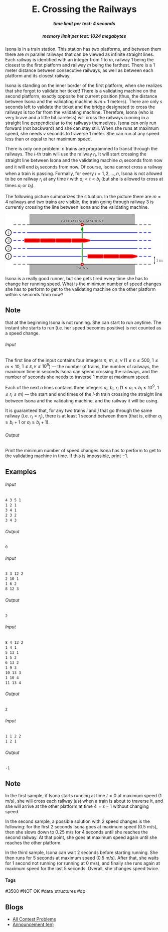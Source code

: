 <h1 style='text-align: center;'> E. Crossing the Railways</h1>

<h5 style='text-align: center;'>time limit per test: 4 seconds</h5>
<h5 style='text-align: center;'>memory limit per test: 1024 megabytes</h5>

Isona is in a train station. This station has two platforms, and between them there are $m$ parallel railways that can be viewed as infinite straight lines. Each railway is identified with an integer from $1$ to $m$, railway $1$ being the closest to the first platform and railway $m$ being the farthest. There is a $1$ meter distance between consecutive railways, as well as between each platform and its closest railway.

Isona is standing on the inner border of the first platform, when she realizes that she forgot to validate her ticket! There is a validating machine on the second platform, exactly opposite her current position (thus, the distance between Isona and the validating machine is $m + 1$ meters). There are only $s$ seconds left to validate the ticket and the bridge designated to cross the railways is too far from the validating machine. Therefore, Isona (who is very brave and a little bit careless) will cross the railways running in a straight line perpendicular to the railways themselves. Isona can only run forward (not backward) and she can stay still. When she runs at maximum speed, she needs $v$ seconds to traverse $1$ meter. She can run at any speed less than or equal to her maximum speed.

There is only one problem: $n$ trains are programmed to transit through the railways. The $i$-th train will use the railway $r_i$. It will start crossing the straight line between Isona and the validating machine $a_i$ seconds from now and it will end $b_i$ seconds from now. Of course, Isona cannot cross a railway when a train is passing. Formally, for every $i = 1, \, 2, \, \dots, \, n$, Isona is not allowed to be on railway $r_i$ at any time $t$ with $a_i < t < b_i$ (but she is allowed to cross at times $a_i$ or $b_i$).

The following picture summarizes the situation. In the picture there are $m = 4$ railways and two trains are visible; the train going through railway $3$ is currently crossing the line between Isona and the validating machine.

 ![](images/5cf234e08553df4f7a0457e319a4981b9decb883.png) Isona is a really good runner, but she gets tired every time she has to change her running speed. What is the minimum number of speed changes she has to perform to get to the validating machine on the other platform within $s$ seconds from now? 
## Note

 that at the beginning Isona is not running. She can start to run anytime. The instant she starts to run (i.e. her speed becomes positive) is not counted as a speed change.

###### Input

The first line of the input contains four integers $n$, $m$, $s$, $v$ ($1 \leq n \leq 500$, $1 \leq m \leq 10$, $1 \leq s, v \leq 10^9$) — the number of trains, the number of railways, the maximum time in seconds Isona can spend crossing the railways, and the number of seconds she needs to traverse $1$ meter at maximum speed.

Each of the next $n$ lines contains three integers $a_i$, $b_i$, $r_i$ ($1 \leq a_i < b_i \leq 10^9$, $1 \leq r_i \leq m$) — the start and end times of the $i$-th train crossing the straight line between Isona and the validating machine, and the railway it will be using.

It is guaranteed that, for any two trains $i$ and $j$ that go through the same railway (i.e. $r_i = r_j$), there is at least $1$ second between them (that is, either $a_j \ge b_i + 1$ or $a_i \ge b_j + 1$).

###### Output

Print the minimum number of speed changes Isona has to perform to get to the validating machine in time. If this is impossible, print $-1$.

## Examples

###### Input


```text
4 3 5 1
1 2 1
3 4 1
2 3 2
3 4 3
```
###### Output


```text
0
```
###### Input


```text
3 3 12 2
2 10 1
1 6 2
8 12 3
```
###### Output


```text
2
```
###### Input


```text
8 4 13 2
1 4 1
5 13 1
1 5 2
6 13 2
1 9 3
10 13 3
1 10 4
11 13 4
```
###### Output


```text
2
```
###### Input


```text
1 1 2 2
1 2 1
```
###### Output


```text
-1
```
## Note

In the first sample, if Isona starts running at time $t=0$ at maximum speed ($1$ m/s), she will cross each railway just when a train is about to traverse it, and she will arrive at the other platform at time $4 = s - 1$ without changing speed.

In the second sample, a possible solution with $2$ speed changes is the following: for the first $2$ seconds Isona goes at maximum speed ($0.5$ m/s), then she slows down to $0.25$ m/s for $4$ seconds until she reaches the second railway. At that point, she goes at maximum speed again until she reaches the other platform.

In the third sample, Isona can wait $2$ seconds before starting running. She then runs for $5$ seconds at maximum speed ($0.5$ m/s). After that, she waits for $1$ second not running (or running at $0$ m/s), and finally she runs again at maximum speed for the last $5$ seconds. Overall, she changes speed twice.



#### Tags 

#3500 #NOT OK #data_structures #dp 

## Blogs
- [All Contest Problems](../SWERC_2022-2023_-_Online_Mirror_(Unrated,_ICPC_Rules,_Teams_Preferred).md)
- [Announcement (en)](../blogs/Announcement_(en).md)
